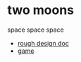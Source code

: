 # two moons

space space space

- [rough design doc](https://docs.google.com/document/d/1gniD1CxB7Rx-Obrlu9NFAkOKVEtApRCY0UZCfy7UdNY/edit)
- [game](https://www.roblox.com/games/3069606769/Two-Moons)
